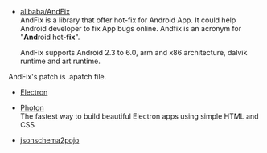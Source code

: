 * [alibaba/AndFix](https://github.com/alibaba/AndFix)    
AndFix is a library that offer hot-fix for Android App. It could help Android developer to fix App bugs online. Andfix is an acronym for "**And**roid hot-**fix**".

  AndFix supports Android 2.3 to 6.0, arm and x86 architecture, dalvik runtime and art runtime.

 AndFix's patch is .apatch file.


* [Electron](http://electron.atom.io/)


* [Photon](http://photonkit.com/)   
 The fastest way to build beautiful Electron apps using simple HTML and CSS

* [jsonschema2pojo](http://www.jsonschema2pojo.org/)
